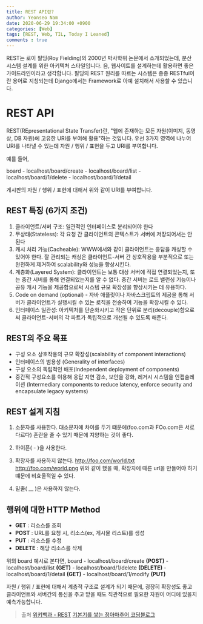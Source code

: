 ```yaml
---
title: REST API란?
author: Yeonseo Nam
date: 2020-06-29 19:34:00 +0900
categories: [Web]
tags: [REST, Web, TIL, Today I Leaned]
comments : true
---
```



REST는 로이 필딩(Roy Fielding)의 2000년 박사학위 논문에서 소개되었는데, 분산 시스템 설계를 위한 아키텍처 스타일입니다. 음, 웹사이트를 설계하는데 활용하면 좋은 가이드라인이라고 생각합니다. 필딩의 REST 원리를 따르는 시스템은 종종 RESTful이란 용어로 지칭되는데 Django에서는 Framework로 아예 설치해서 사용할 수 있습니다.

# REST API

REST(REpresentational State Transfer)란, "웹에 존재하는 모든 자원(이미지, 동영상, DB 자원)에 고유한 URI를 부여해 활용"하는 것입니다. 우선 3가지 영역에 나누어 URI를 나타낼 수 있는데 자원 / 행위 / 표현을 두고 URI를 부여합니다.

예를 들어,

board
    - localhost/board/create
    - localhost/board/list
    - localhost/board/1/delete
    - localhost/board/1/detail

게시판의 자원 / 행위 / 표현에 대해서 위와 같이 URI를 부여합니다.



## REST 특징 (6가지 조건)
1. 클라이언트/서버 구조: 일관적인 인터페이스로 분리되어야 한다
2. 무상태(Stateless): 각 요청 간 클라이언트의 콘텍스트가 서버에 저장되어서는 안 된다
3. 캐시 처리 가능(Cacheable): WWW에서와 같이 클라이언트는 응답을 캐싱할 수 있어야 한다.
잘 관리되는 캐싱은 클라이언트-서버 간 상호작용을 부분적으로 또는 완전하게 제거하여 scalability와 성능을 향상시킨다.
4. 계층화(Layered System): 클라이언트는 보통 대상 서버에 직접 연결되었는지, 또는 중간 서버를 통해 연결되었는지를 알 수 없다. 중간 서버는 로드 밸런싱 기능이나 공유 캐시 기능을 제공함으로써 시스템 규모 확장성을 향상시키는 데 유용하다.
5. Code on demand (optional) - 자바 애플릿이나 자바스크립트의 제공을 통해 서버가 클라이언트가 실행시킬 수 있는 로직을 전송하여 기능을 확장시킬 수 있다.
6. 인터페이스 일관성: 아키텍처를 단순화시키고 작은 단위로 분리(decouple)함으로써 클라이언트-서버의 각 파트가 독립적으로 개선될 수 있도록 해준다.

## REST의 주요 목표
* 구성 요소 상호작용의 규모 확장성(scalability of component interactions)
* 인터페이스의 범용성 (Generality of interfaces)
* 구성 요소의 독립적인 배포(Independent deployment of components)
* 중간적 구성요소를 이용해 응답 지연 감소, 보안을 강화, 레거시 시스템을 인캡슐레이션 (Intermediary components to reduce latency, enforce security and encapsulate legacy systems)


## REST 설계 지침
1. 소문자를 사용한다.
대소문자에 차이를 두기 떄문에(foo.com과 FOo.com은 서로 다르다) 혼란을 줄 수 있기 때문에 지양하는 것이 좋다.

2. 하이픈( - )을 사용한다.

3. 확장자를 사용하지 않는다.
http://foo.com/world.txt
http://foo.com/world.png
위와 같이 했을 때, 확장자에 때른 url을 만들어야 하기 떄문에 비효울적일 수 있다.

4. 밑줄( __ )은 사용하지 않는다.

## 행위에 대한 HTTP Method
* <strong>GET</strong> : 리소스를 조회
* <strong>POST</strong> : URL를 요청 시, 리소스(ex, 게시물 리스트)를 생성
* <strong>PUT</strong> : 리소스를 수정
* <strong>DELETE</strong> : 해당 리소스를 삭제

위의 board 예시로 본다면,
board
    - localhost/board/create <strong>(POST)</strong>
    - localhost/board/list <strong>(GET)</strong>
    - localhost/board/1/delete <strong>(DELETE)</strong>
    - localhost/board/1/detail <strong>(GET)</strong>
    - localhost/board/1/modify <strong>(PUT)</strong>

자원 / 행위 / 표현에 대해서 계층적 구조로 설계가 되기 때문에, 굉장히 확장성도 좋고 클라이언트와 서버간의 통신을 주고 받을 때도 직관적으로 필요한 자원이 어디에 있을지 예측가능합니다.


> 출처
> [위키백과 - REST](https://ko.wikipedia.org/wiki/REST)
> [기본기를 쌓는 정아마추어 코딩블로그](https://jeong-pro.tistory.com/180)
